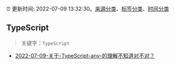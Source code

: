 :alarm_clock: 更新时间: 2022-07-09 13:32:30。[来源分类](../README.md)、[标签分类](../TAGS.md)、[时间分类](../TIMELINE.md)

## TypeScript


> 关键字：`TypeScript`



- [2022-07-09-关于-TypeScript-any-的理解不知道对不对？](https://www.v2ex.com/t/865143) 